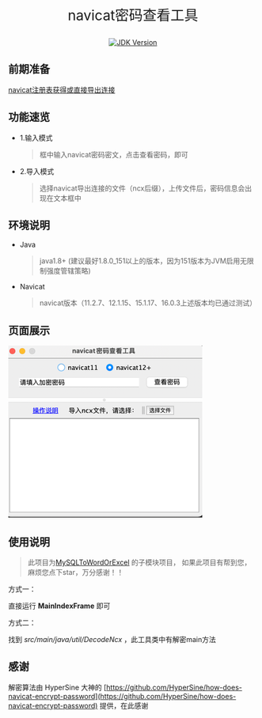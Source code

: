 <p style="font-size: 28px;" align="center">navicat密码查看工具</p>

<p align="center">
 <a href="#">
    <img src="https://img.shields.io/badge/JDK-1.8+-green.svg" alt="JDK Version">
 </a>
</p>

## 前期准备

<a target="_blank" href="https://blog.csdn.net/kkk123445/article/details/122514124?spm=1001.2014.3001.5502">navicat注册表获得或直接导出连接</a>

## 功能速览

* 1.输入模式

    > 框中输入navicat密码密文，点击查看密码，即可
    
* 2.导入模式
    
   > 选择navicat导出连接的文件（ncx后缀），上传文件后，密码信息会出现在文本框中

## 环境说明

* Java
  > java1.8+ (建议最好1.8.0_151以上的版本，因为151版本为JVM启用无限制强度管辖策略)

* Navicat
  > navicat版本（11.2.7、12.1.15、15.1.17、16.0.3上述版本均已通过测试）

## 页面展示

![UploadFile](src/main/resources/img/index.png)

## 使用说明

> 此项目为[MySQLToWordOrExcel](https://github.com/Zhuoyuan1/MySQLToWordOrExcel) 的子模块项目，
> 如果此项目有帮到您，麻烦您点下star，万分感谢！！

方式一：

  直接运行 **MainIndexFrame** 即可

方式二：

  找到 *src/main/java/util/DecodeNcx* ，此工具类中有解密main方法
  
## 感谢

解密算法由 HyperSine 大神的 [https://github.com/HyperSine/how-does-navicat-encrypt-password](https://github.com/HyperSine/how-does-navicat-encrypt-password) 提供，在此感谢

